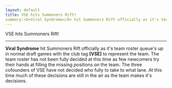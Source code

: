 ```yaml
---
layout: default
title: VSE hits Summoners Rift!
summary:<b>Viral Syndrome</b> hit Summoners Rift officially as it's team roster queue's up in normal draft games with the club tag <b>[VSE]</b> to represent the team.
---
```

<div class="article">
<span class="article_title">VSE hits Summoners Rift!</span>
<hr />
<span class="article_summary">
<b>Viral Syndrome</b> hit Summoners Rift officially as it's team roster queue's up in normal draft games with the club tag <b>[VSE]</b> to represent the team. The team roster has not been fully decided at this time as few newcomers try their hands at filling the missing positions on the team. The three cofounders of VSE have not decided who fully to take to what lane. At this time much of these decisions are still in the air as the team makes it's decisions.
</span>
</div>
